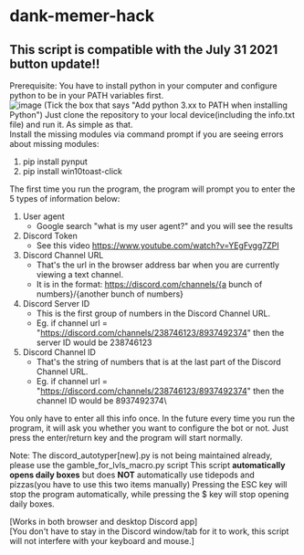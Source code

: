 # dank-memer-hack
## This script is compatible with the July 31 2021 button update!!
Prerequisite: You have to install python in your computer and configure python to be in your PATH variables first.\
![image](https://user-images.githubusercontent.com/82577844/135723075-b9ce055d-6e37-4c8e-8169-6e3838b059a6.png)
(Tick the box that says "Add python 3.xx to PATH when installing Python")
Just clone the repository to your local device(including the info.txt file) and run it. As simple as that.\
Install the missing modules via command prompt if you are seeing errors about missing modules:
1. pip install pynput
2. pip install win10toast-click

The first time you run the program, the program will prompt you to enter the 5 types of information below:
1. User agent
   - Google search "what is my user agent?" and you will see the results
2. Discord Token
   - See this video https://www.youtube.com/watch?v=YEgFvgg7ZPI 
3. Discord Channel URL
   - That's the url in the browser address bar when you are currently viewing a text channel.
   - It is in the format: https://discord.com/channels/{a bunch of numbers}/{another bunch of numbers}
4. Discord Server ID
   - This is the first group of numbers in the Discord Channel URL.
   - Eg. if channel url = "https://discord.com/channels/238746123/8937492374" then the server ID would be 238746123
5. Discord Channel ID
   - That's the string of numbers that is at the last part of the Discord Channel URL.
   - Eg. if channel url = "https://discord.com/channels/238746123/8937492374" then the channel ID would be 8937492374\

You only have to enter all this info once. In the future every time you run the program, it will ask you whether you want to configure the bot or not. Just press the enter/return key and the program will start normally.

Note:
The discord_autotyper\[new\].py is not being maintained already, please use the gamble_for_lvls_macro.py script
This script **automatically opens daily boxes** but does **NOT** automatically use tidepods and pizzas(you have to use this two items manually)
Pressing the ESC key will stop the program automatically, while pressing the $ key will stop opening daily boxes.

\[Works in both browser and desktop Discord app\]\
\[You don't have to stay in the Discord window/tab for it to work, this script will not interfere with your keyboard and mouse.\]
